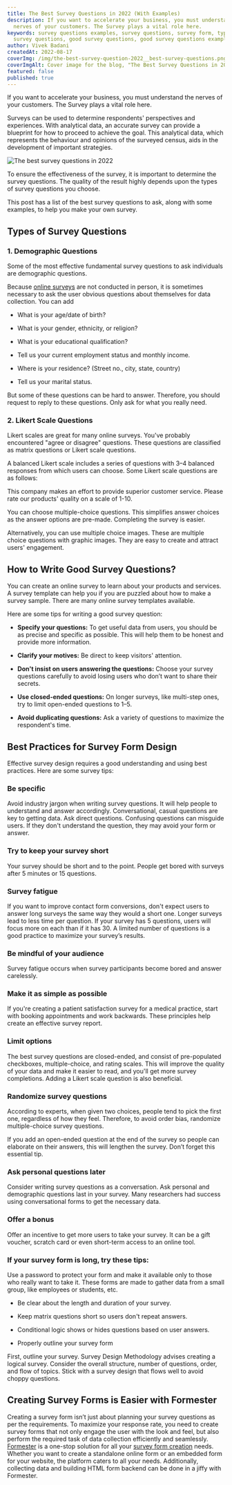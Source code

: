 ```yaml
---
title: The Best Survey Questions in 2022 (With Examples)
description: If you want to accelerate your business, you must understand the
  nerves of your customers. The Survey plays a vital role here.
keywords: survey questions examples, survey questions, survey form, types of
  survey questions, good survey questions, good survey questions examples
author: Vivek Badani
createdAt: 2022-08-17
coverImg: /img/the-best-survey-question-2022__best-survey-questions.png
coverImgAlt: Cover image for the blog, "The Best Survey Questions in 2022"
featured: false
published: true
---
```

If you want to accelerate your business, you must understand the nerves of your customers. The Survey plays a vital role here.

Surveys can be used to determine respondents' perspectives and experiences. With analytical data, an accurate survey can provide a blueprint for how to proceed to achieve the goal. This analytical data, which represents the behaviour and opinions of the surveyed census, aids in the development of important strategies.

![The best survey questions in 2022](/img/the-best-survey-question-2022__best-survey-questions.png 'The best survey questions in 2022')

To ensure the effectiveness of the survey, it is important to determine the survey questions. The quality of the result highly depends upon the types of survey questions you choose.

This post has a list of the best survey questions to ask, along with some examples, to help you make your own survey.

## Types of Survey Questions

### 1. Demographic Questions

Some of the most effective fundamental survey questions to ask individuals are demographic questions.

Because [online surveys](/blog/seven-assured-ways-to-improve-your-online-surveys/ 'Severn assured ways to improve your online surveys') are not conducted in person, it is sometimes necessary to ask the user obvious questions about themselves for data collection. You can add

- What is your age/date of birth?

- What is your gender, ethnicity, or religion?

- What is your educational qualification?

- Tell us your current employment status and monthly income.

- Where is your residence? (Street no., city, state, country)

- Tell us your marital status.

But some of these questions can be hard to answer. Therefore, you should request to reply to these questions. Only ask for what you really need.

### 2. Likert Scale Questions

Likert scales are great for many online surveys. You've probably encountered "agree or disagree" questions. These questions are classified as matrix questions or Likert scale questions.

A balanced Likert scale includes a series of questions with 3–4 balanced responses from which users can choose. Some Likert scale questions are as follows:

This company makes an effort to provide superior customer service. Please rate our products' quality on a scale of 1-10.

You can choose multiple-choice questions. This simplifies answer choices as the answer options are pre-made. Completing the survey is easier.

Alternatively, you can use multiple choice images. These are multiple choice questions with graphic images. They are easy to create and attract users' engagement.

## How to Write Good Survey Questions?

You can create an online survey to learn about your products and services. A survey template can help you if you are puzzled about how to make a survey sample. There are many online survey templates available.

Here are some tips for writing a good survey question:

- **Specify your questions:** To get useful data from users, you should be as precise and specific as possible. This will help them to be honest and provide more information.

- **Clarify your motives:** Be direct to keep visitors' attention.

- **Don't insist on users answering the questions:** Choose your survey questions carefully to avoid losing users who don’t want to share their secrets.

- **Use closed-ended questions:** On longer surveys, like multi-step ones, try to limit open-ended questions to 1–5.

- **Avoid duplicating questions:** Ask a variety of questions to maximize the respondent's time.

## Best Practices for Survey Form Design

Effective survey design requires a good understanding and using best practices. Here are some survey tips:

### Be specific

Avoid industry jargon when writing survey questions. It will help people to understand and answer accordingly. Conversational, casual questions are key to getting data. Ask direct questions. Confusing questions can misguide users. If they don't understand the question, they may avoid your form or answer.

### Try to keep your survey short

Your survey should be short and to the point. People get bored with surveys after 5 minutes or 15 questions.

### Survey fatigue

If you want to improve contact form conversions, don't expect users to answer long surveys the same way they would a short one. Longer surveys lead to less time per question. If your survey has 5 questions, users will focus more on each than if it has 30. A limited number of questions is a good practice to maximize your survey’s results.

### Be mindful of your audience

Survey fatigue occurs when survey participants become bored and answer carelessly.

### Make it as simple as possible

If you're creating a patient satisfaction survey for a medical practice, start with booking appointments and work backwards. These principles help create an effective survey report.

### Limit options

The best survey questions are closed-ended, and consist of pre-populated checkboxes, multiple-choice, and rating scales. This will improve the quality of your data and make it easier to read, and you'll get more survey completions. Adding a Likert scale question is also beneficial.

### Randomize survey questions

According to experts, when given two choices, people tend to pick the first one, regardless of how they feel. Therefore, to avoid order bias, randomize multiple-choice survey questions.

If you add an open-ended question at the end of the survey so people can elaborate on their answers, this will lengthen the survey. Don’t forget this essential tip.

### Ask personal questions later

Consider writing survey questions as a conversation. Ask personal and demographic questions last in your survey. Many researchers had success using conversational forms to get the necessary data.

### Offer a bonus

Offer an incentive to get more users to take your survey. It can be a gift voucher, scratch card or even short-term access to an online tool.

### If your survey form is long, try these tips:

Use a password to protect your form and make it available only to those who really want to take it. These forms are made to gather data from a small group, like employees or students, etc.

- Be clear about the length and duration of your survey.

- Keep matrix questions short so users don't repeat answers.

- Conditional logic shows or hides questions based on user answers.

- Properly outline your survey form

First, outline your survey. Survey Design Methodology advises creating a logical survey. Consider the overall structure, number of questions, order, and flow of topics. Stick with a survey design that flows well to avoid choppy questions.

## Creating Survey Forms is Easier with Formester

Creating a survey form isn’t just about planning your survey questions as per the requirements. To maximize your response rate, you need to create survey forms that not only engage the user with the look and feel, but also perform the required task of data collection efficiently and seamlessly. [Formester](/) is a one-stop solution for all your [survey form creation](/blog/building-your-first-form-with-formester/ 'Building your first form with formester') needs. Whether you want to create a standalone online form or an embedded form for your website, the platform caters to all your needs. Additionally, collecting data and building HTML form backend can be done in a jiffy with Formester.
